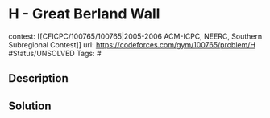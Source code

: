 # H - Great Berland Wall

contest: [[CFICPC/100765/100765|2005-2006 ACM-ICPC, NEERC, Southern Subregional Contest]]
url: https://codeforces.com/gym/100765/problem/H
#Status/UNSOLVED
Tags: #

## Description

## Solution

